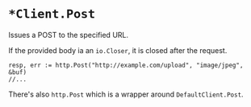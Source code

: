 # `*Client.Post`
Issues a POST to the specified URL.  
  
If the provided body ia an `io.Closer`, it is closed after the request.
```golang
resp, err := http.Post("http://example.com/upload", "image/jpeg", &buf)
//...
```
  
There's also `http.Post` which is a wrapper around `DefaultClient.Post`.
